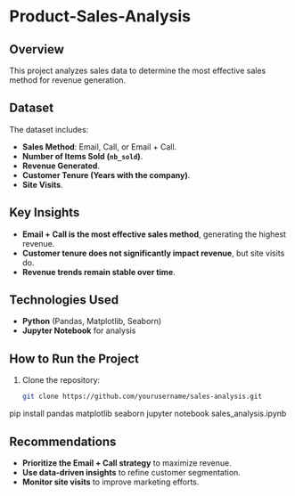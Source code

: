 # Product-Sales-Analysis
## Overview
This project analyzes sales data to determine the most effective sales method for revenue generation. 
## Dataset
The dataset includes:
- **Sales Method**: Email, Call, or Email + Call.
- **Number of Items Sold (`nb_sold`)**.
- **Revenue Generated**.
- **Customer Tenure (Years with the company)**.
- **Site Visits**.

## Key Insights
- **Email + Call is the most effective sales method**, generating the highest revenue.
- **Customer tenure does not significantly impact revenue**, but site visits do.
- **Revenue trends remain stable over time**.

## Technologies Used
- **Python** (Pandas, Matplotlib, Seaborn)
- **Jupyter Notebook** for analysis

## How to Run the Project
1. Clone the repository:
   ```sh
   git clone https://github.com/yourusername/sales-analysis.git
pip install pandas matplotlib seaborn
jupyter notebook sales_analysis.ipynb

## Recommendations
- **Prioritize the Email + Call strategy** to maximize revenue.
- **Use data-driven insights** to refine customer segmentation.
- **Monitor site visits** to improve marketing efforts.
